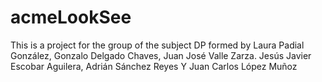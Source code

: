 # acmeLookSee
This is a project for the group of the subject DP formed by Laura Padial González, Gonzalo Delgado Chaves, Juan José Valle Zarza. Jesús Javier Escobar Aguilera, Adrián Sánchez Reyes Y Juan Carlos López Muñoz
